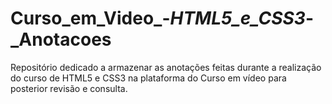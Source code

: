 # Curso_em_Video_-_HTML5_e_CSS3_-_Anotacoes
Repositório dedicado a armazenar as anotações feitas durante a realização do curso de HTML5 e CSS3 na plataforma do Curso em vídeo para posterior revisão e consulta.
